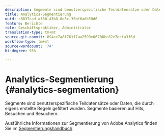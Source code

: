 ```yaml
---
description: Segmente sind benutzerspezifische Teildatensätze oder Daten, die durch eigens erstellte Regeln gefiltert wurden. Segmente basieren auf Hits, Besuchen und Besuchern.
title: Analytics-Segmentierung
uuid: c8837cad-af30-43b8-8e3c-36bf6adb58d6
feature: Berichte
role: Geschäftspraktiker, Administrator
translation-type: tm+mt
source-git-commit: 894ee7a8f761f7aa2590e06708be82e7ecfa3f6d
workflow-type: tm+mt
source-wordcount: '74'
ht-degree: 95%

---
```



# Analytics-Segmentierung {#analytics-segmentation}

Segmente sind benutzerspezifische Teildatensätze oder Daten, die durch eigens erstellte Regeln gefiltert wurden. Segmente basieren auf Hits, Besuchen und Besuchern.

Ausführliche Informationen zur Segmentierung von Adobe Analytics finden Sie im [Segmentierungshandbuch](https://docs.adobe.com/content/help/de-DE/analytics/components/segmentation/seg-home.html).
